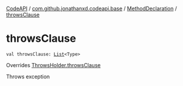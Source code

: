 [CodeAPI](../../index.md) / [com.github.jonathanxd.codeapi.base](../index.md) / [MethodDeclaration](index.md) / [throwsClause](.)

# throwsClause

`val throwsClause: `[`List`](https://kotlinlang.org/api/latest/jvm/stdlib/kotlin.collections/-list/index.html)`<Type>`

Overrides [ThrowsHolder.throwsClause](../-throws-holder/throws-clause.md)

Throws exception

